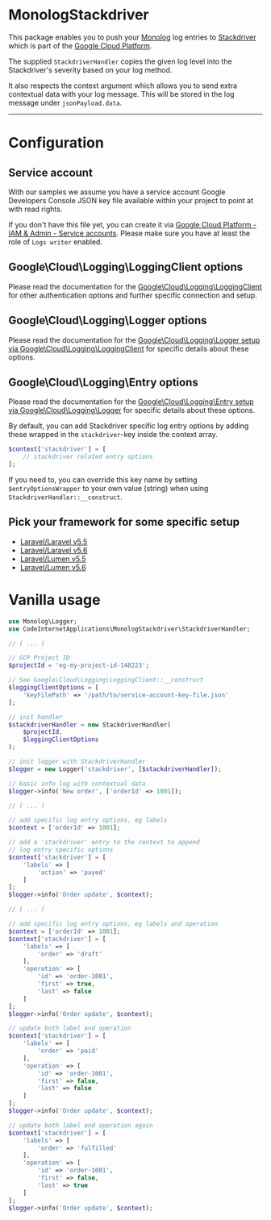 # MonologStackdriver

This package enables you to push your [Monolog](https://packagist.org/packages/monolog/monolog) log entries to [Stackdriver](https://cloud.google.com/stackdriver) which is part of the [Google Cloud Platform](https://cloud.google.com).

The supplied `StackdriverHandler` copies the given log level into the Stackdriver's severity based on your log method.

It also respects the context argument which allows you to send extra contextual data with your log message. This will be stored in the log message under `jsonPayload.data`.

---

# Configuration

## Service account

With our samples we assume you have a service account Google Developers Console JSON key file available within your project to point at with read rights.

If you don't have this file yet, you can create it via [Google Cloud Platform - IAM & Admin - Service accounts](https://console.cloud.google.com/iam-admin/serviceaccounts). Please make sure you have at least the role of `Logs writer` enabled.

## Google\Cloud\Logging\LoggingClient options

Please read the documentation for the [Google\Cloud\Logging\LoggingClient](https://googlecloudplatform.github.io/google-cloud-php/#/docs/google-cloud/v0.58.1/logging/loggingclient?method=__construct) for other authentication options and further specific connection and setup.

## Google\Cloud\Logging\Logger options

Please read the documentation for the [Google\Cloud\Logging\Logger setup via Google\Cloud\Logging\LoggingClient](https://googlecloudplatform.github.io/google-cloud-php/#/docs/google-cloud/v0.58.1/logging/loggingclient?method=logger) for specific details about these options.


## Google\Cloud\Logging\Entry options

Please read the documentation for the [Google\Cloud\Logging\Entry setup via Google\Cloud\Logging\Logger](http://googlecloudplatform.github.io/google-cloud-php/#/docs/google-cloud/v0.58.1/logging/logger?method=entry) for specific details about these options.

By default, you can add Stackdriver specific log entry options by adding these wrapped in the `stackdriver`-key inside the context array.

```php
$context['stackdriver'] = [
    // stackdriver related entry options
];
```

If you need to, you can override this key name by setting `$entryOptionsWrapper` to your own value (string) when using `StackdriverHandler::__construct`.

## Pick your framework for some specific setup

* [Laravel/Laravel v5.5](docs/laravel_laravel_v5_5.md)
* [Laravel/Laravel v5.6](docs/laravel_laravel_v5_6.md)
* [Laravel/Lumen v5.5](docs/laravel_lumen_v5_5.md)
* [Laravel/Lumen v5.6](docs/laravel_lumen_v5_6.md)

# Vanilla usage

```php
use Monolog\Logger;
use CodeInternetApplications\MonologStackdriver\StackdriverHandler;

// ( ... )

// GCP Project ID
$projectId = 'eg-my-project-id-148223';

// See Google\Cloud\Logging\LoggingClient::__construct
$loggingClientOptions = [
    'keyFilePath' => '/path/to/service-account-key-file.json'
];

// init handler
$stackdriverHandler = new StackdriverHandler(
    $projectId,
    $loggingClientOptions
);

// init logger with StackdriverHandler
$logger = new Logger('stackdriver', [$stackdriverHandler]);

// basic info log with contextual data
$logger->info('New order', ['orderId' => 1001]);
```

```php
// ( ... )

// add specific log entry options, eg labels
$context = ['orderId' => 1001];

// add a 'stackdriver' entry to the context to append
// log entry specific options
$context['stackdriver'] = [
    'labels' => [
        'action' => 'payed'
    ]
];
$logger->info('Order update', $context);
```

```php
// ( ... )

// add specific log entry options, eg labels and operation
$context = ['orderId' => 1001];
$context['stackdriver'] = [
    'labels' => [
        'order' => 'draft'
    ],
    'operation' => [
        'id' => 'order-1001',
        'first' => true,
        'last' => false
    ]
];
$logger->info('Order update', $context);

// update both label and operation
$context['stackdriver'] = [
    'labels' => [
        'order' => 'paid'
    ],
    'operation' => [
        'id' => 'order-1001',
        'first' => false,
        'last' => false
    ]
];
$logger->info('Order update', $context);

// update both label and operation again
$context['stackdriver'] = [
    'labels' => [
        'order' => 'fulfilled'
    ],
    'operation' => [
        'id' => 'order-1001',
        'first' => false,
        'last' => true
    ]
];
$logger->info('Order update', $context);
```
